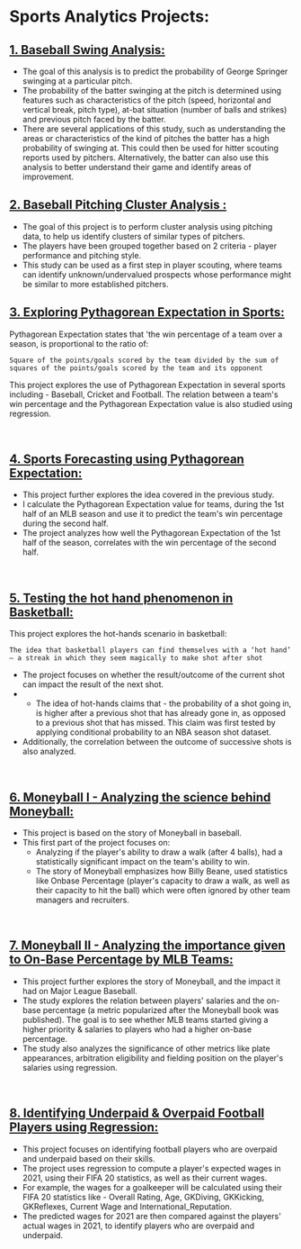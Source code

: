 # Sports Analytics Projects:

## <a href = https://github.com/mananrajvir/Sports-Analytics-Projects/blob/main/Baseball%20Swing%20Analysis.ipynb> 1. Baseball Swing Analysis: </a> <br/> 
* The goal of this analysis is to predict the probability of George Springer swinging at a particular pitch.
* The probability of the batter swinging at the pitch is determined using features such as characteristics of the pitch (speed, horizontal and vertical break, pitch type), at-bat situation (number of balls and strikes) and previous pitch faced by the batter.
* There are several applications of this study, such as understanding the areas or characteristics of the kind of pitches the batter has a high probability of swinging at. This could then be used for hitter scouting reports used by pitchers. Alternatively, the batter can also use this analysis to better understand their game and identify areas of improvement.


## <a href = https://github.com/mananrajvir/Sports-Analytics-Projects/blob/main/Pitching%20Cluster%20Analysis.ipynb> 2. Baseball Pitching Cluster Analysis : </a> <br/> 
* The goal of this project is to perform cluster analysis using pitching data, to help us identify clusters of similar types of pitchers. 
* The players have been grouped together based on 2 criteria - player performance and pitching style.
* This study can be used as a first step in player scouting, where teams can identify unknown/undervalued prospects whose performance might be similar to more established pitchers.


## <a href = https://github.com/mananrajvir/Sports-Analytics-Projects/blob/main/Exploring%20Pythagorean%20Expectation%20in%20Sports.ipynb> 3. Exploring Pythagorean Expectation in Sports: </a> <br/> 
Pythagorean Expectation states that 'the win percentage of a team over a season, is proportional to the ratio of: <br/>
```
Square of the points/goals scored by the team divided by the sum of squares of the points/goals scored by the team and its opponent
```
This project explores the use of Pythagorean Expectation in several sports including - Baseball, Cricket and Football. The relation between a team's win percentage and the Pythagorean Expectation value is also studied using regression.

<br/>

## <a href = https://github.com/mananrajvir/Sports-Analytics-Projects/blob/main/Sports%20Forecasting%20using%20Pythagorean%20Expectation.ipynb> 4. Sports Forecasting using Pythagorean Expectation: </a> <br/> 
* This project further explores the idea covered in the previous study. 
* I calculate the Pythagorean Expectation value for teams, during the 1st half of an MLB season and use it to predict the team's win percentage during the second half.
* The project analyzes how well the Pythagorean Expectation of the 1st half of the season, correlates with the win percentage of the second half.

<br/>

## <a href = https://github.com/mananrajvir/Sports-Analytics-Projects/blob/main/Testing%20the%20hot%20hand%20phenomenon%20in%20Basketball.ipynb> 5. Testing the hot hand phenomenon in Basketball: </a> <br/>
This project explores the hot-hands scenario in basketball: <br/>
```
The idea that basketball players can find themselves with a ‘hot hand’ – a streak in which they seem magically to make shot after shot
```
* The project focuses on whether the result/outcome of the current shot can impact the result of the next shot.
* * The idea of hot-hands claims that - the probability of a shot going in, is higher after a previous shot that has already gone in, as opposed to a previous shot that has missed. This claim was first tested by applying conditional probability to an NBA season shot dataset.
* Additionally, the correlation between the outcome of successive shots is also analyzed.

<br/>

## <a href = https://github.com/mananrajvir/Sports-Analytics-Projects/blob/main/Moneyball%20I%20-%20Analyzing%20the%20science%20behind%20Moneyball%20.ipynb> 6. Moneyball I - Analyzing the science behind Moneyball: </a> <br/>
* This project is based on the story of Moneyball in baseball.
* This first part of the project focuses on:
  * Analyzing if the player's ability to draw a walk (after 4 balls), had a statistically significant impact on the team's ability to win.
  * The story of Moneyball emphasizes how Billy Beane, used statistics like Onbase Percentage (player's capacity to draw a walk, as well as their capacity to hit the ball) which were often ignored by other team managers and recruiters.

<br/>

## <a href = https://github.com/mananrajvir/Sports-Analytics-Projects/blob/main/Moneyball%20II%20-%20Analyzing%20the%20importance%20given%20to%20On-Base%20Percentage%20by%20MLB%20Teams.ipynb> 7. Moneyball II - Analyzing the importance given to On-Base Percentage by MLB Teams: </a> <br/>
* This project further explores the story of Moneyball, and the impact it had on Major League Baseball.
* The study explores the relation between players' salaries and the on-base percentage (a metric popularized after the Moneyball book was published). The goal is to see whether MLB teams started giving a higher priority & salaries to players who had a higher on-base percentage.
* The study also analyzes the significance of other metrics like plate appearances, arbitration eligibility and fielding position on the player's salaries using regression.

<br/>

## <a href = https://github.com/mananrajvir/Sports-Analytics-Projects/blob/main/Identifying%20Underpaid%20%26%20Overpaid%20Football%20Players%20using%20Regression.ipynb> 8. Identifying Underpaid & Overpaid Football Players using Regression: </a> <br/>
* This project focuses on identifying football players who are overpaid and underpaid based on their skills.
* The project uses regression to compute a player's expected wages in 2021, using their FIFA 20 statistics, as well as their current wages.
* For example, the wages for a goalkeeper will be calculated using their FIFA 20 statistics like - Overall Rating, Age, GKDiving, GKKicking, GKReflexes, Current Wage and International_Reputation.
* The predicted wages for 2021 are then compared against the players' actual wages in 2021, to identify players who are overpaid and underpaid.
